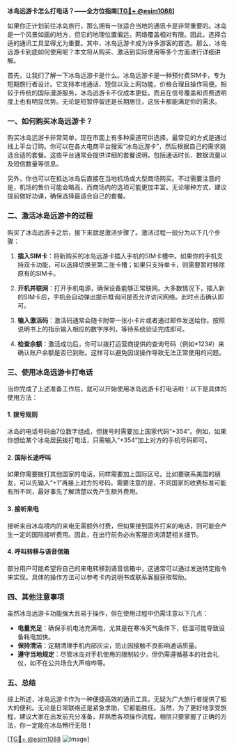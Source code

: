 **冰岛远游卡怎么打电话？——全方位指南[[TG💪+ @esim1088](https://t.me/s/esim1088)]**

如果你正计划前往冰岛旅行，那么拥有一张适合当地的通讯卡是非常重要的。冰岛是一个风景如画的地方，但它的地理位置偏远，网络覆盖相对有限。因此，选择合适的通讯工具显得尤为重要。其中，冰岛远游卡成为许多游客的首选。那么，冰岛远游卡到底如何使用呢？本文将从购买、激活到实际使用等多个方面进行详细讲解。

首先，让我们了解一下冰岛远游卡是什么。冰岛远游卡是一种预付费SIM卡，专为短期旅行者设计。它支持本地通话、短信以及上网功能，价格合理且操作简便。相较于传统的国际漫游服务，冰岛远游卡不仅成本更低，而且在信号覆盖和资费透明度上也有明显优势。无论是短暂停留还是长期居住，这张卡都能满足你的需求。

### **一、如何购买冰岛远游卡？**

购买冰岛远游卡非常简单，现在市面上有多种渠道可供选择。最常见的方式是通过线上平台订购。你可以在各大电商平台搜索“冰岛远游卡”，然后根据自己的需求挑选合适的套餐。这些平台通常会提供详细的套餐说明，包括通话时长、数据流量以及短信数量等信息。

另外，你也可以在抵达冰岛后直接在当地机场或大型商场购买。不过需要注意的是，机场的售价可能会略高，而商场内的选项可能更加丰富。无论哪种方式，建议提前做好功课，确保选择最适合自己的套餐。

### **二、激活冰岛远游卡的过程**

购买了冰岛远游卡之后，接下来就是激活步骤了。激活过程一般分为以下几个步骤：

1. **插入SIM卡**：将新购买的冰岛远游卡插入手机的SIM卡槽中。如果你的手机支持双卡功能，可以选择切换至第二张卡槽；如果只支持单卡，则需要暂时移除原有的SIM卡。

2. **开机并联网**：打开手机电源，确保设备能够正常联网。大多数情况下，插入新的SIM卡后，手机会自动弹出提示框询问是否允许访问网络。此时点击确认即可。

3. **输入激活码**：激活码通常会随卡附带一张小卡片或者通过邮件发送给你。按照说明书上的指示输入相应的数字序列，等待系统验证完成即可。

4. **检查余额**：激活成功后，你可以拨打运营商提供的查询号码（例如*123#）来确认账户余额是否已到账。这样可以避免因误操作导致无法正常使用的问题。

### **三、使用冰岛远游卡打电话**

当你完成了上述准备工作后，就可以开始使用冰岛远游卡打电话啦！以下是具体的使用方法：

#### **1. 拨号规则**
冰岛的电话号码由7位数字组成，但拨号时需要加上国家代码“+354”。例如，如果你想给某个冰岛居民拨打电话，只需输入“+354”加上对方的手机号码即可。

#### **2. 国际长途呼叫**
如果你需要拨打其他国家的电话，同样需要加上国际区号。比如要联系美国的朋友，可以先输入“+1”再接上对方的号码。需要注意的是，不同国家的收费标准可能有所不同，最好事先了解清楚以免产生额外费用。

#### **3. 接听来电**
接听来自冰岛境内的来电无需额外付费，但如果接到国外打来的电话，则可能会产生一定的国际接听费用。因此，在出行前务必向客服咨询清楚相关细节。

#### **4. 呼叫转移与语音信箱**
部分用户可能希望将自己的来电转移到语音信箱中，这通常可以通过发送特定指令来实现。具体的操作方法可以参考卡内说明书或联系客服获取帮助。

### **四、其他注意事项**

虽然冰岛远游卡功能强大且易于操作，但在使用过程中仍需注意以下几点：

- **电量充足**：确保手机电池充满电，尤其是在寒冷天气条件下，低温可能导致设备耗电加快。
- **保持清洁**：定期清理手机内部灰尘，防止因接触不良影响通话质量。
- **遵守当地规定**：尽管冰岛对手机使用的限制较少，但仍需遵循基本的社会礼仪，如不在公共场合大声喧哗等。

### **五、总结**

综上所述，冰岛远游卡作为一种便捷高效的通讯工具，无疑为广大旅行者提供了极大的便利。无论是日常联络还是紧急求助，它都能胜任。当然，为了更好地享受旅程，建议大家在出发前充分准备，并熟悉各项操作流程。相信只要掌握了正确的方法，你一定能在冰岛畅行无阻！

[[TG💪+ @esim1088](https://t.me/s/esim1088) ![Image](https://i.postimg.cc/4NQfJmqS/Snipaste-2025-05-13-00-14-12.png)]